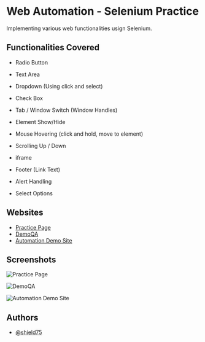 
# Web Automation -  Selenium Practice
Implementing various web functionalities usign Selenium.



## Functionalities Covered

- Radio Button

- Text Area

- Dropdown (Using click and select)

- Check Box

- Tab / Window Switch (Window Handles)

- Element Show/Hide

- Mouse Hovering (click and hold, move to element)

- Scrolling Up / Down 

- iframe

- Footer (Link Text)

- Alert Handling

- Select Options
## Websites

 - [Practice Page](https://rahulshettyacademy.com/AutomationPractice/)
 - [DemoQA](https://demoqa.com/menu)
 - [Automation Demo Site](https://demo.automationtesting.in/Selectable.html)


## Screenshots

![Practice Page](https://ibb.co/jRQQ2HR)

![DemoQA](https://ibb.co/q01s6bH)

![Automation Demo Site](https://ibb.co/nmXG0Mq)




## Authors

- [@shield75](https://github.com/shield75)

